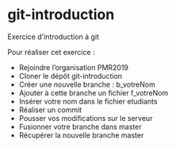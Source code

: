 # git-introduction
Exercice d'introduction à git

Pour réaliser cet exercice : 
* Rejoindre l’organisation PMR2019
* Cloner le dépôt git-introduction
* Créer une nouvelle branche : b_votreNom
* Ajouter à cette branche un fichier f_votreNom
* Insérer votre nom dans le fichier etudiants
* Réaliser un commit 
* Pousser vos modifications sur le serveur
* Fusionner votre branche dans master
* Récupérer la nouvelle branche master
